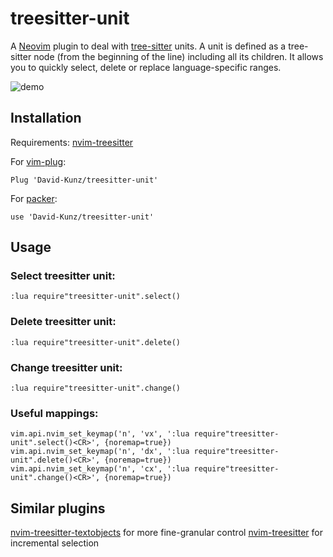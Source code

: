 # treesitter-unit

A [Neovim](https://neovim.io/) plugin to deal with [tree-sitter](https://github.com/tree-sitter/tree-sitter) units.
A unit is defined as a tree-sitter node (from the beginning of the line) including all its children.
It allows you to quickly select, delete or replace language-specific ranges.

![demo](https://user-images.githubusercontent.com/1009936/130320180-1ca6380b-134e-4356-9ff9-5da623741922.gif)

## Installation

Requirements: [nvim-treesitter](https://github.com/nvim-treesitter/nvim-treesitter)

For [vim-plug](https://github.com/junegunn/vim-plug):
```
Plug 'David-Kunz/treesitter-unit'
```
For [packer](https://github.com/wbthomason/packer.nvim):
```
use 'David-Kunz/treesitter-unit'
```

## Usage

### Select treesitter unit:
```
:lua require"treesitter-unit".select()
```

### Delete treesitter unit:
```
:lua require"treesitter-unit".delete()
```

### Change treesitter unit:
```
:lua require"treesitter-unit".change()
```

### Useful mappings:

```
vim.api.nvim_set_keymap('n', 'vx', ':lua require"treesitter-unit".select()<CR>', {noremap=true})
vim.api.nvim_set_keymap('n', 'dx', ':lua require"treesitter-unit".delete()<CR>', {noremap=true})
vim.api.nvim_set_keymap('n', 'cx', ':lua require"treesitter-unit".change()<CR>', {noremap=true})
```

## Similar plugins

[nvim-treesitter-textobjects](https://github.com/nvim-treesitter/nvim-treesitter-textobjects) for more fine-granular control
[nvim-treesitter](https://github.com/nvim-treesitter/nvim-treesitter#incremental-selection) for incremental selection
